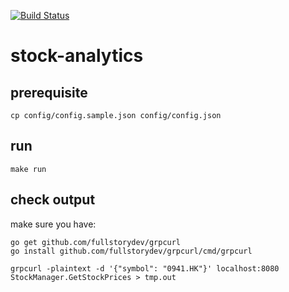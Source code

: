 [![Build Status](https://travis-ci.org/stocks-playground/stock-analytics.svg?branch=master)](https://travis-ci.org/stocks-playground/stock-analytics)
# stock-analytics

## prerequisite
```
cp config/config.sample.json config/config.json
```

## run
```
make run
```

## check output
make sure you have:
```
go get github.com/fullstorydev/grpcurl
go install github.com/fullstorydev/grpcurl/cmd/grpcurl
```

```
grpcurl -plaintext -d '{"symbol": "0941.HK"}' localhost:8080 StockManager.GetStockPrices > tmp.out
```
